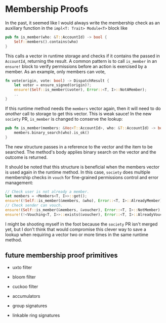 # Membership Proofs

In the past, it seemed like I would always write the membership check as an auxiliary function in the `impl<T: Trait> Module<T>` block like

```rust
pub fn is_member(who: &T::AccountId) -> bool {
    Self::members().contains(who)
}
```

This calls a vector in runtime storage and checks if it contains the passed in `AccountId`, returning the result. A common pattern is to call `is_member` in an `ensure!` block to verify permissions before an action is exercised by a member. As an example, only members can vote,

```rust
fn vote(origin, vote: bool) -> DispatchResult {
    let voter = ensure_signed(origin)?;
    ensure!(Self::is_member(&voter), Error::<T, I>::NotAMember);
    ..
}
```

If this runtime method needs the `members` vector again, then it will need to do *another* call to storage to get this vector. This is weak sauce! In the new `society` PR, `is_member` is changed to conserve the lookup:

```rust
pub fn is_member(members: &Vec<T::AccountId>, who: &T::AccountId) -> bool {
    members.binary_search(who).is_ok()
}
```

The new structure passes in a reference to the vector and the item to be searched. The method's body applies binary search on the vector and the outcome is returned.

It should be noted that this structure is beneficial when the members vector is used again in the runtime method. In this case, `society` does multiple membership checks in `vouch` for fine-grained permissions control and error management:

```rust
// Check user is not already a member.
let members = <Members<T, I>>::get();
ensure!(!Self::is_member(&members, &who), Error::<T, I>::AlreadyMember);
// Check sender can vouch.
ensure!(Self::is_member(&members, &voucher), Error::<T, I>::NotMember);
ensure!(!<Vouching<T, I>>::exists(&voucher), Error::<T, I>::AlreadyVouching);
```

I might be shooting myself in the foot because the `society` PR isn't merged yet, but I don't think that would compromise this clever way to save a lookup when requiring a vector two or more times in the same runtime method.

## future membership proof primitives
* uxto filter
* bloom filter
* cuckoo filter

* accumulators
* group signatures
* linkable ring signatures